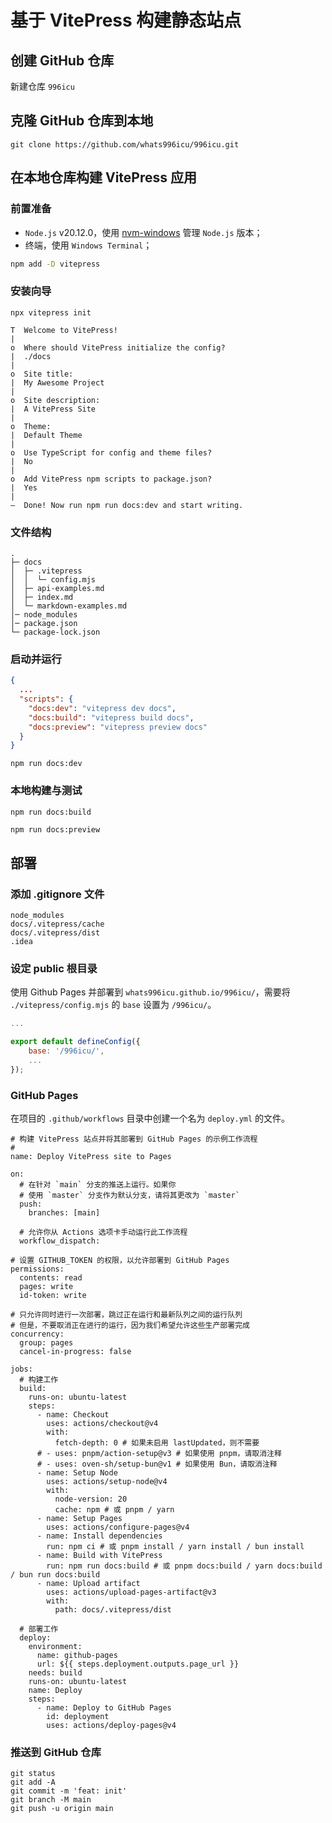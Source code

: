 # 基于 VitePress 构建静态站点

## 创建 GitHub 仓库

新建仓库 `996icu`

## 克隆 GitHub 仓库到本地

`git clone https://github.com/whats996icu/996icu.git`

## 在本地仓库构建 VitePress 应用

### 前置准备

-   `Node.js` v20.12.0，使用 [nvm-windows](https://github.com/coreybutler/nvm-windows) 管理 `Node.js` 版本；
-   终端，使用 `Windows Terminal`；

```bash
npm add -D vitepress
```

### 安装向导

```shell
npx vitepress init
```

```shell
T  Welcome to VitePress!
|
o  Where should VitePress initialize the config?
|  ./docs
|
o  Site title:
|  My Awesome Project
|
o  Site description:
|  A VitePress Site
|
o  Theme:
|  Default Theme
|
o  Use TypeScript for config and theme files?
|  No
|
o  Add VitePress npm scripts to package.json?
|  Yes
|
—  Done! Now run npm run docs:dev and start writing.
```

### 文件结构

```shell
.
├─ docs
│  ├─ .vitepress
│  │  └─ config.mjs
│  ├─ api-examples.md
│  ├─ index.md
│  └─ markdown-examples.md
│─ node_modules
│─ package.json
└─ package-lock.json
```

### 启动并运行

```json
{
  ...
  "scripts": {
    "docs:dev": "vitepress dev docs",
    "docs:build": "vitepress build docs",
    "docs:preview": "vitepress preview docs"
  }
}
```

```shell
npm run docs:dev
```

### 本地构建与测试

```shell
npm run docs:build
```

```sh
npm run docs:preview
```

## 部署

### 添加 .gitignore 文件

```
node_modules
docs/.vitepress/cache
docs/.vitepress/dist
.idea
```

### 设定 public 根目录

使用 Github Pages 并部署到 `whats996icu.github.io/996icu/`，需要将 `./vitepress/config.mjs` 的 `base` 设置为 `/996icu/`。

```js
...

export default defineConfig({
    base: '/996icu/',
    ...
});
```

### GitHub Pages

在项目的 `.github/workflows` 目录中创建一个名为 `deploy.yml` 的文件。

```
# 构建 VitePress 站点并将其部署到 GitHub Pages 的示例工作流程
#
name: Deploy VitePress site to Pages

on:
  # 在针对 `main` 分支的推送上运行。如果你
  # 使用 `master` 分支作为默认分支，请将其更改为 `master`
  push:
    branches: [main]

  # 允许你从 Actions 选项卡手动运行此工作流程
  workflow_dispatch:

# 设置 GITHUB_TOKEN 的权限，以允许部署到 GitHub Pages
permissions:
  contents: read
  pages: write
  id-token: write

# 只允许同时进行一次部署，跳过正在运行和最新队列之间的运行队列
# 但是，不要取消正在进行的运行，因为我们希望允许这些生产部署完成
concurrency:
  group: pages
  cancel-in-progress: false

jobs:
  # 构建工作
  build:
    runs-on: ubuntu-latest
    steps:
      - name: Checkout
        uses: actions/checkout@v4
        with:
          fetch-depth: 0 # 如果未启用 lastUpdated，则不需要
      # - uses: pnpm/action-setup@v3 # 如果使用 pnpm，请取消注释
      # - uses: oven-sh/setup-bun@v1 # 如果使用 Bun，请取消注释
      - name: Setup Node
        uses: actions/setup-node@v4
        with:
          node-version: 20
          cache: npm # 或 pnpm / yarn
      - name: Setup Pages
        uses: actions/configure-pages@v4
      - name: Install dependencies
        run: npm ci # 或 pnpm install / yarn install / bun install
      - name: Build with VitePress
        run: npm run docs:build # 或 pnpm docs:build / yarn docs:build / bun run docs:build
      - name: Upload artifact
        uses: actions/upload-pages-artifact@v3
        with:
          path: docs/.vitepress/dist

  # 部署工作
  deploy:
    environment:
      name: github-pages
      url: ${{ steps.deployment.outputs.page_url }}
    needs: build
    runs-on: ubuntu-latest
    name: Deploy
    steps:
      - name: Deploy to GitHub Pages
        id: deployment
        uses: actions/deploy-pages@v4
```

### 推送到 GitHub 仓库

```shell
git status
git add -A
git commit -m 'feat: init'
git branch -M main
git push -u origin main
```

